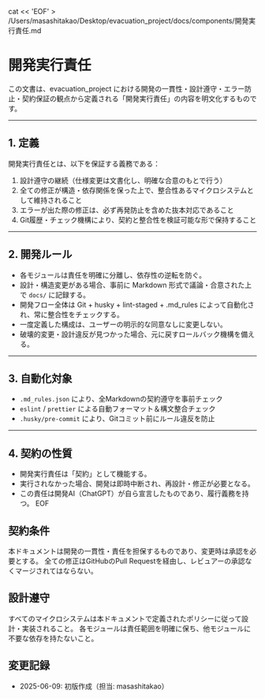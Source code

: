 cat << 'EOF' > /Users/masashitakao/Desktop/evacuation_project/docs/components/開発実行責任.md
# 開発実行責任

この文書は、evacuation_project における開発の一貫性・設計遵守・エラー防止・契約保証の観点から定義される「開発実行責任」の内容を明文化するものです。

---

## 1. 定義

開発実行責任とは、以下を保証する義務である：

1. 設計遵守の継続（仕様変更は文書化し、明確な合意のもとで行う）
2. 全ての修正が構造・依存関係を保った上で、整合性あるマイクロシステムとして維持されること
3. エラーが出た際の修正は、必ず再発防止を含めた抜本対応であること
4. Git履歴・チェック機構により、契約と整合性を検証可能な形で保持すること

---

## 2. 開発ルール

- 各モジュールは責任を明確に分離し、依存性の逆転を防ぐ。
- 設計・構造変更がある場合、事前に Markdown 形式で議論・合意された上で `docs/` に記録する。
- 開発フロー全体は Git + husky + lint-staged + .md_rules によって自動化され、常に整合性をチェックする。
- 一度定義した構成は、ユーザーの明示的な同意なしに変更しない。
- 破壊的変更・設計違反が見つかった場合、元に戻すロールバック機構を備える。

---

## 3. 自動化対象

- `.md_rules.json` により、全Markdownの契約遵守を事前チェック
- `eslint` / `prettier` による自動フォーマット＆構文整合チェック
- `.husky/pre-commit` により、Gitコミット前にルール違反を防止

---

## 4. 契約の性質

- 開発実行責任は「契約」として機能する。
- 実行されなかった場合、開発は即時中断され、再設計・修正が必要となる。
- この責任は開発AI（ChatGPT）が自ら宣言したものであり、履行義務を持つ。
EOF

## 契約条件

本ドキュメントは開発の一貫性・責任を担保するものであり、変更時は承認を必要とする。
全ての修正はGitHubのPull Requestを経由し、レビュアーの承認なくマージされてはならない。


## 設計遵守

すべてのマイクロシステムは本ドキュメントで定義されたポリシーに従って設計・実装されること。
各モジュールは責任範囲を明確に保ち、他モジュールに不要な依存を持たないこと。


## 変更記録

- 2025-06-09: 初版作成（担当: masashitakao）
